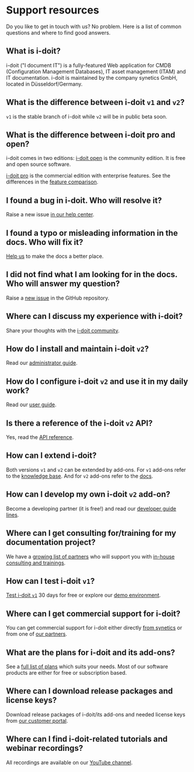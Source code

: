 # Support resources

Do you like to get in touch with us? No problem. Here is a list of common questions and where to find good answers.

## What is i-doit?

i-doit ("I document IT") is a fully-featured Web application for CMDB (Configuration Management Databases), IT asset management (ITAM) and IT documentation. i-doit is maintained by the company synetics GmbH, located in Düsseldorf/Germany.

## What is the difference between i-doit `v1` and `v2`?

`v1` is the stable branch of i-doit while `v2` will be in public beta soon.

## What is the difference between i-doit pro and open?

i-doit comes in two editions: [i-doit open][open] is the community edition. It is free and open source software.

[i-doit pro][website] is the commercial edition with enterprise features. See the differences in the [feature comparison][comparison].

## I found a bug in i-doit. Who will resolve it?

Raise a new issue [in our help center][help].

## I found a typo or misleading information in the docs. Who will fix it?

[Help us][contributing] to make the docs a better place.

## I did not find what I am looking for in the docs. Who will answer my question?

Raise a [new issue][issues] in the GitHub repository.

## Where can I discuss my experience with i-doit?

Share your thoughts with the [i-doit community][community].

## How do I install and maintain i-doit `v2`?

Read our [administrator guide][docs].

## How do I configure i-doit `v2` and use it in my daily work?

Read our [user guide][docs].

## Is there a reference of the i-doit `v2` API?

Yes, read the [API reference][docs].

## How can I extend i-doit?

Both versions `v1` and `v2` can be extended by add-ons. For `v1` add-ons refer to the [knowledge base][kb]. And for `v2` add-ons refer to the [docs][docs].

## How can I develop my own i-doit `v2` add-on?

Become a developing partner (it is free!) and read our [developer guide lines][docs].

## Where can I get consulting for/training for my documentation project?

We have a [growing list of partners][partners] who will support you with [in-house consulting and trainings][trainings].

## How can I test i-doit `v1`?

[Test i-doit `v1`][trail] 30 days for free or explore our [demo environment][demo].

## Where can I get commercial support for i-doit?

You can get commercial support for i-doit either directly [from synetics][help] or from one of [our partners][partners].

## What are the plans for i-doit and its add-ons?

See a [full list of plans][plans] which suits your needs. Most of our software products are either for free or subscription based.

## Where can I download release packages and license keys?

Download release packages of i-doit/its add-ons and needed license keys from [our customer portal][portal].

## Where can I find i-doit-related tutorials and webinar recordings?

All recordings are available on our [YouTube channel][youtube].

[community]: https://community.i-doit.com/
[comparison]: https://www.i-doit.org/cmdb-it-documentation/
[contributing]: CONTRIBUTING.md
[portal]: https://login.i-doit.com/
[demo]: https://demo.i-doit.com/
[docs]: https://docs.i-doit.com
[help]: https://help.i-doit.com/
[kb]: https://kb.i-doit.com/
[issues]: https://github.com/i-doit/docs/issues
[open]: https://i-doit.org/
[partners]: https://www.i-doit.com/en/partner/
[plans]: https://www.i-doit.com/en/i-doit/price-overview/
[trail]: https://www.i-doit.com/en/i-doit/i-doit-30-day-free-trial-download/
[trainings]: https://www.i-doit.com/en/support/producttrainings/
[website]: https://i-doit.com/
[youtube]: https://www.youtube.com/user/smartitsm
